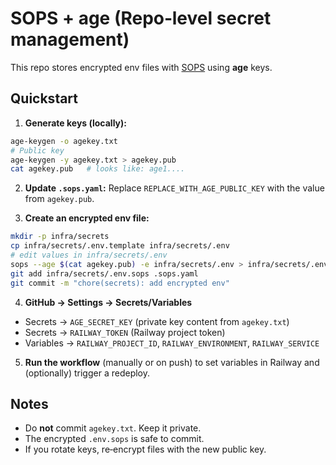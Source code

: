 # SOPS + age (Repo‑level secret management)

This repo stores encrypted env files with [SOPS](https://github.com/getsops/sops) using **age** keys.

## Quickstart

1) **Generate keys (locally):**
```bash
age-keygen -o agekey.txt
# Public key
age-keygen -y agekey.txt > agekey.pub
cat agekey.pub   # looks like: age1....
```

2) **Update `.sops.yaml`:**
Replace `REPLACE_WITH_AGE_PUBLIC_KEY` with the value from `agekey.pub`.

3) **Create an encrypted env file:**
```bash
mkdir -p infra/secrets
cp infra/secrets/.env.template infra/secrets/.env
# edit values in infra/secrets/.env
sops --age $(cat agekey.pub) -e infra/secrets/.env > infra/secrets/.env.sops
git add infra/secrets/.env.sops .sops.yaml
git commit -m "chore(secrets): add encrypted env"
```

4) **GitHub → Settings → Secrets/Variables**
- Secrets → `AGE_SECRET_KEY` (private key content from `agekey.txt`)
- Secrets → `RAILWAY_TOKEN` (Railway project token)
- Variables → `RAILWAY_PROJECT_ID`, `RAILWAY_ENVIRONMENT`, `RAILWAY_SERVICE`

5) **Run the workflow** (manually or on push) to set variables in Railway and (optionally) trigger a redeploy.

## Notes
- Do **not** commit `agekey.txt`. Keep it private.
- The encrypted `.env.sops` is safe to commit.
- If you rotate keys, re‑encrypt files with the new public key.

